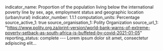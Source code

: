  indicator_name: Proportion of the population living below the international poverty line by sex, age, employment status and geographic location (urban/rural)
    indicator_number: 1.1.1
    computation_units: Percentage
    source_active_1: true
    source_organisation_1: Polity Organization
    source_url_1: "https://www.polity.org.za/print-version/world-bank-warns-of-extreme-poverty-setback-as-south-africa-is-buffeted-by-covid-2021-01-05"
    reporting_status: complete
    ---
    Lorem ipsum dolor sit amet, consectetur adipiscing elit...
